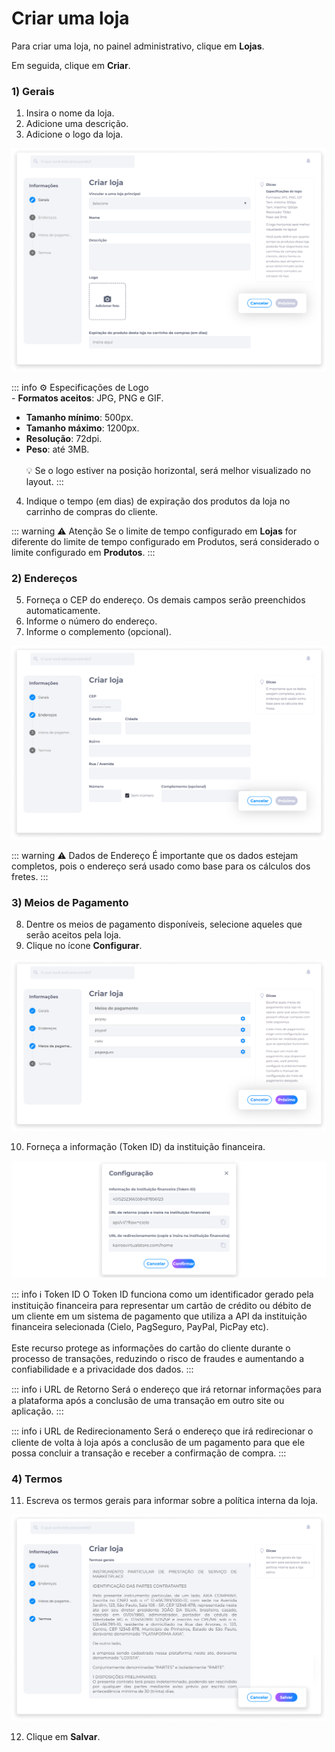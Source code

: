 # Criar uma loja
Para criar uma loja, no painel administrativo, clique em **Lojas**.

Em seguida, clique em **Criar**.

### 1) Gerais
1. Insira o nome da loja.
2. Adicione uma descrição.
3. Adicione o logo da loja.

![image](../img/backoffice/stores_create_general.png)

::: info ⚙️ <infoblocktitle>Especificações de Logo</infoblocktitle>
<br>
<infoblocktext>- <b>Formatos aceitos</b>: JPG, PNG e GIF.<br>
- <b>Tamanho mínimo</b>: 500px.<br>
- <b>Tamanho máximo</b>: 1200px.<br>
- <b>Resolução</b>: 72dpi.<br>
- <b>Peso</b>: até 3MB.<br><br>
💡 Se o logo estiver na posição horizontal, será melhor visualizado no layout.</infoblocktext>
:::

4. Indique o tempo (em dias) de expiração dos produtos da loja no carrinho de compras do cliente.

::: warning <warningblocktitle>⚠️ Atenção</warningblocktitle>
<warningblocktext>Se o limite de tempo configurado em <b>Lojas</b> for diferente do limite de tempo configurado em Produtos, será considerado o limite configurado em <b>Produtos</b>.</warningblocktext>
:::

### 2) Endereços
5. Forneça o CEP do endereço. Os demais campos serão preenchidos automaticamente.
6. Informe o número do endereço.
7. Informe o complemento (opcional).

![image](../img/backoffice/stores_create_address.png)

::: warning ⚠️ <warningblocktitle>Dados de Endereço</warningblocktitle>
<warningblocktext>É importante que os dados estejam completos, pois o endereço será usado como base para os cálculos dos fretes.</warningblocktext>
:::

### 3) Meios de Pagamento
8. Dentre os meios de pagamento disponíveis, selecione aqueles que serão aceitos pela loja.
9. Clique no ícone **Configurar**.

![image](../img/backoffice/stores_create_paymentmethods.png)

10. Forneça a informação (Token ID) da instituição financeira.

![image](../img/backoffice/paymentmethods_config.png)

::: info ℹ️ <infoblocktitle>Token ID</infoblocktitle>
<infoblocktext>O Token ID funciona como um identificador gerado pela instituição financeira para representar um cartão de crédito ou débito de um cliente em um sistema de pagamento que utiliza a API da instituição financeira selecionada (Cielo, PagSeguro, PayPal, PicPay etc).
<br><br>
Este recurso protege as informações do cartão do cliente durante o processo de transações, reduzindo o risco de fraudes e aumentando a confiabilidade e a privacidade dos dados.</infoblocktext>
:::

::: info ℹ️ <infoblocktitle>URL de Retorno</infoblocktitle>
<infoblocktext>Será o endereço que irá retornar informações para a plataforma após a conclusão de uma transação em outro site ou aplicação.</infoblocktext>
:::

::: info ℹ️ <infoblocktitle>URL de Redirecionamento</infoblocktitle>
<infoblocktext>Será o endereço que irá redirecionar o cliente de volta à loja após a conclusão de um pagamento para que ele possa concluir a transação e receber a confirmação de compra.</infoblocktext>
:::

### 4) Termos
11. Escreva os termos gerais para informar sobre a política interna da loja.

![image](../img/backoffice/stores_create_terms.png)

12. Clique em **Salvar**.